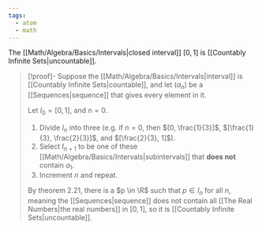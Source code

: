 ```yaml
---
tags:
  - atom
  - math
---
```

The [[Math/Algebra/Basics/Intervals|closed interval]] $[0,1]$ is [[Countably Infinite Sets|uncountable]].

> [!proof]-
> Suppose the [[Math/Algebra/Basics/Intervals|interval]] is [[Countably Infinite Sets|countable]], and let $\left( a_{n} \right)$ be a [[Sequences|sequence]] that gives every element in it.
> 
> Let $I_{0} = [0,1]$, and $n = 0$.
> 
> 1. Divide $I_{n}$ into three (e.g.  if $n=0$, then $[0, \frac{1}{3}]$, $[\frac{1}{3}, \frac{2}{3}]$, and $[\frac{2}{3}, 1]$).
> 2. Select $I_{n+1}$ to be one of these [[Math/Algebra/Basics/Intervals|subintervals]] that **does not** contain $a_{1}$.
> 3. Increment $n$ and repeat.
> 
> By theorem 2.21, there is a $p \in \R$ such that $p \in I_{n}$ for all $n$, meaning the [[Sequences|sequence]] does not contain all [[The Real Numbers|the real numbers]] in $[0,1]$, so it is [[Countably Infinite Sets|uncountable]].